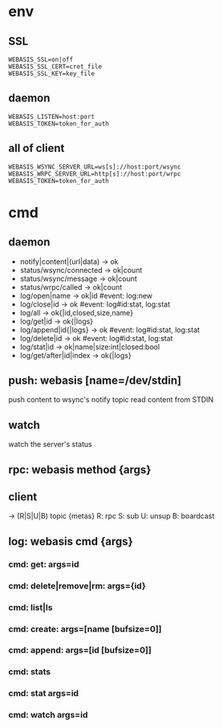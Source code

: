 # env
## SSL
```
WEBASIS_SSL=on|off
WEBASIS_SSL_CERT=cret_file
WEBASIS_SSL_KEY=key_file
```

## daemon
```
WEBASIS_LISTEN=host:port
WEBASIS_TOKEN=token_for_auth
```

## all of client
```
WEBASIS_WSYNC_SERVER_URL=ws[s]://host:port/wsync
WEBASIS_WRPC_SERVER_URL=http[s]://host:port/wrpc
WEBASIS_TOKEN=token_for_auth
```

# cmd

## daemon
- notify|content|(url|data) -> ok
- status/wsync/connected -> ok|count
- status/wsync/message -> ok|count
- status/wrpc/called -> ok|count
- log/open|name -> ok|id #event: log:new
- log/close|id -> ok #event: log#id:stat, log:stat
- log/all -> ok{|id,closed,size,name}
- log/get|id -> ok{|logs}
- log/append|id{|logs} -> ok #event: log#id:stat, log:stat
- log/delete|id -> ok #event: log#id:stat, log:stat
- log/stat|id -> ok|name|size:int|closed:bool
- log/get/after|id|index -> ok{|logs}

## push: webasis [name=/dev/stdin]
push content to wsync's notify topic
read content from STDIN

## watch
watch the server's status

## rpc: webasis method {args}

## client
-> (R|S|U|B) topic {metas}
R: rpc
S: sub
U: unsup
B: boardcast

## log: webasis cmd {args}
### cmd: get: args=id
### cmd: delete|remove|rm: args={id}
### cmd: list|ls
### cmd: create: args=[name [bufsize=0]]
### cmd: append: args=[id   [bufsize=0]]
### cmd: stats
### cmd: stat args=id
### cmd: watch args=id



